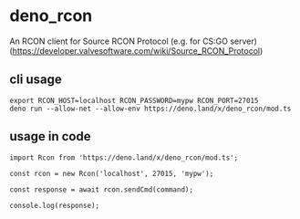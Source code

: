 # deno_rcon

An RCON client for Source RCON Protocol (e.g. for CS:GO server) (https://developer.valvesoftware.com/wiki/Source_RCON_Protocol)

## cli usage

```
export RCON_HOST=localhost RCON_PASSWORD=mypw RCON_PORT=27015
deno run --allow-net --allow-env https://deno.land/x/deno_rcon/mod.ts
```

## usage in code

```
import Rcon from 'https://deno.land/x/deno_rcon/mod.ts';

const rcon = new Rcon('localhost', 27015, 'mypw');

const response = await rcon.sendCmd(command);

console.log(response);

```
